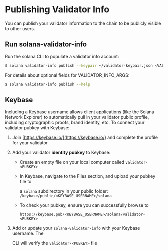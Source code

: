 # Publishing Validator Info

You can publish your validator information to the chain to be publicly visible to other users.

## Run solana-validator-info

Run the solana CLI to populate a validator info account:

```bash
$ solana validator-info publish --keypair ~/validator-keypair.json <VALIDATOR_INFO_ARGS> <VALIDATOR_NAME>
```

For details about optional fields for VALIDATOR\_INFO\_ARGS:

```bash
$ solana validator-info publish --help
```

## Keybase

Including a Keybase username allows client applications \(like the Solana Network Explorer\) to automatically pull in your validator public profile, including cryptographic proofs, brand identity, etc. To connect your validator pubkey with Keybase:

1. Join [https://keybase.io/](https://keybase.io/) and complete the profile for your validator
2. Add your validator **identity pubkey** to Keybase:
   * Create an empty file on your local computer called `validator-<PUBKEY>`
   * In Keybase, navigate to the Files section, and upload your pubkey file to

     a `solana` subdirectory in your public folder: `/keybase/public/<KEYBASE_USERNAME>/solana`

   * To check your pubkey, ensure you can successfully browse to

     `https://keybase.pub/<KEYBASE_USERNAME>/solana/validator-<PUBKEY>`
3. Add or update your `solana-validator-info` with your Keybase username. The

   CLI will verify the `validator-<PUBKEY>` file

